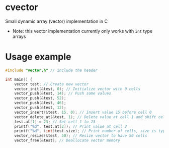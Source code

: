 # cvector
Small dynamic array (vector) implementation in C

* Note: this vector implementation currently only works with ``int`` type arrays

# Usage example

```c
#include "vector.h" // include the header

int main() {
    vector test; // Create new vector
    vector_init(&test, 0); // Initialize vector with 0 cells
    vector_push(&test, 14); // Push some values
    vector_push(&test, 52);
    vector_push(&test, 46);
    vector_push(&test, 12);
    vector_insert(&test, 15, 0); // Insert value 15 before cell 0
    vector_delete_at(&test, 1); // Delete value at cell 1 and shift cells after (in this case deletes 14)
    test.at[1] = 23; // Set cell 1 to 23
    printf("%d", test.at[2]); // Print value at cell 2
    printf("%d", (int)test.size); // Print number of cells, size is type size_t, so we cast to int
    vector_resize(&test, 50); // Resize vector to have 50 cells
    vector_free(&test); // Deallocate vector memory
```
